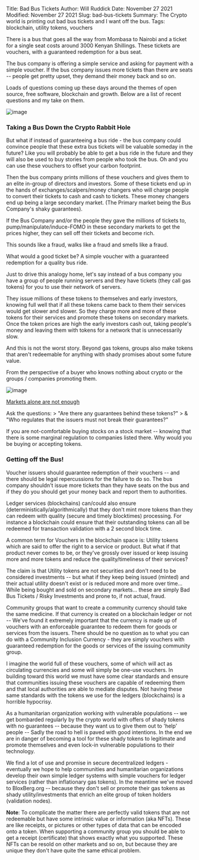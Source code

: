Title: Bad Bus Tickets
Author: Will Ruddick
Date: November 27 2021
Modified: November 27 2021
Slug: bad-bus-tickets
Summary: The Crypto world is printing out bad bus tickets and I want off the bus.
Tags: blockchain, utility tokens, vouchers

There is a bus that goes all the way from Mombasa to Nairobi and a
ticket for a single seat costs around 3000 Kenyan Shillings. These
tickets are vouchers, with a guaranteed redemption for a bus seat.

The bus company is offering a simple service and asking for payment with
a simple voucher. If the bus company issues more tickets than there are
seats -- people get pretty upset, they demand their money back and so
on.

Loads of questions coming up these days around the themes of open
source, free software, blockchain and growth. Below are a list of recent
questions and my take on them.

![image](images/blog/bad-bus-tickets1.webp)

### Taking a Bus Down the Crypto Rabbit Hole

But what if instead of guaranteeing a bus ride - the bus company could
convince people that these extra bus tickets will be valuable someday in
the future? Like you will probably be able to get a bus ride in the
future and they will also be used to buy stories from people who took
the bus. Oh and you can use these vouchers to offset your carbon
footprint.

Then the bus company prints millions of these vouchers and gives them to
an elite in-group of directors and investors. Some of these tickets end
up in the hands of exchanges/scalpers/money changers who will charge
people to convert their tickets to cash and cash to tickets. These money
changers end up being a large secondary market. (The Primary market
being the Bus Company's shaky guarantees).

If the Bus Company and/or the people they gave the millions of tickets
to, pump/manipulate/induce-FOMO in these secondary markets to get the
prices higher, they can sell off their tickets and become rich.

This sounds like a fraud, walks like a fraud and smells like a fraud.

What would a good ticket be? A simple voucher with a guaranteed
redemption for a quality bus ride.

Just to drive this analogy home, let's say instead of a bus company you
have a group of people running servers and they have tickets (they call
gas tokens) for you to use their network of servers.

They issue millions of these tokens to themselves and early investors,
knowing full well that if all these tokens came back to them their
services would get slower and slower. So they charge more and more of
these tokens for their services and promote these tokens on secondary
markets. Once the token prices are high the early investors cash out,
taking people's money and leaving them with tokens for a network that is
unnecessarily slow.

And this is not the worst story. Beyond gas tokens, groups also make
tokens that aren't redeemable for anything with shady promises about
some future value.

From the perspective of a buyer who knows nothing about crypto or the
groups / companies promoting them.

![image](images/blog/bad-bus-tickets2.webp)

[Markets alone are not enough](https://twitter.com/wor/status/1431961684541911043)

Ask the questions: > "Are there any guarantees behind these tokens?" > & "Who regulates that the issuers must not break their guarantees?"

If you are not-comfortable buying stocks on a stock market -- knowing
that there is some marginal regulation to companies listed there. Why
would you be buying or accepting tokens.

### Getting off the Bus!

Voucher issuers should guarantee redemption of their vouchers -- and
there should be legal repercussions for the failure to do so. The bus
company shouldn't issue more tickets than they have seats on the bus and
if they do you should get your money back and report them to
authorities.

Ledger services (blockchains) can/could also ensure
(deterministically/algorithmically) that they don't mint more tokens
than they can redeem with quality (secure and timely blocktimes)
processing. For instance a blockchain could ensure that their
outstanding tokens can all be redeemed for transaction validation with a
2 second block time.

A common term for Vouchers in the blockchain space is: Utility tokens
which are said to offer the right to a service or product. But what if
that product never comes to be, or they've grossly over issued or keep
issuing more and more tokens and reduce the quality/timeliness of their
services?

The claim is that Utility tokens are not securities and don't need to be
considered investments -- but what if they keep being issued (minted)
and their actual utility doesn't exist or is reduced more and more over
time... While being bought and sold on secondary markets... these
are simply Bad Bus Tickets / Risky Investments and prone to, if not
actual, fraud.

Community groups that want to create a community currency should take
the same medicine. If that currency is created on a blockchain ledger or
not -- We've found it extremely important that the currency is made up
of vouchers with an enforceable guarantee to redeem them for goods or
services from the issuers. There should be no question as to what you
can do with a Community Inclusion Currency - they are simply vouchers
with guaranteed redemption for the goods or services of the issuing
community group.

I imagine the world full of these vouchers, some of which will act as
circulating currencies and some will simply be one-use vouchers. In
building toward this world we must have some clear standards and ensure
that communities issuing these vouchers are capable of redeeming them
and that local authorities are able to mediate disputes. Not having
these same standards with the tokens we use for the ledgers
(blockchains) is a horrible hypocrisy.

As a humanitarian organization working with vulnerable populations -- we
get bombarded regularly by the crypto world with offers of shady tokens
with no guarantees -- because they want us to give them out to 'help'
people -- Sadly the road to hell is paved with good intentions. In the
end we are in danger of becoming a tool for these shady tokens to
legitimate and promote themselves and even lock-in vulnerable
populations to their technology.

We find a lot of use and promise in secure decentralized ledgers -
eventually we hope to help communities and humanitarian organizations
develop their own simple ledger systems with simple vouchers for ledger
services (rather than inflationary gas tokens). In the meantime we've
moved to BloxBerg.org -- because they don't sell or promote their gas
tokens as shady utility/investments that enrich an elite group of token
holders (validation nodes).

**Note**: To complicate the matter there are perfectly valid tokens
that are not redeemable but have some intrinsic value or information
(aka NFTs). These are like receipts, or pictures or other types of data
that can be encoded onto a token. When supporting a community group you
should be able to get a receipt (certificate) that shows exactly what
you supported. These NFTs can be resold on other markets and so on, but
because they are unique they don't have quite the same ethical problem.
